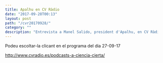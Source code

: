 ```yaml
---
title: Apalhu en CV Ràdio
date: "2017-09-28T00:13"
layout: post
path: "/cvr20170928/"
category: ""
description: "Entrevista a Manel Salido, president d'Apalhu, en CV Ràdio sobre l'humanisme."
---
```


Podeu escoltar-la clicant en el programa del dia 27-09-17

http://www.cvradio.es/podcasts-a-ciencia-cierta/
